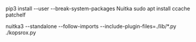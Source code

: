 pip3 install --user --break-system-packages Nuitka
sudo apt install ccache patchelf

nuitka3 --standalone --follow-imports --include-plugin-files=./lib/*.py ./kopsrox.py 
